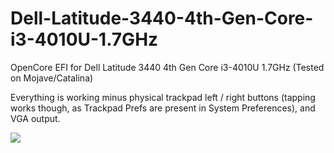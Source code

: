 # Dell-Latitude-3440-4th-Gen-Core-i3-4010U-1.7GHz
OpenCore EFI for Dell Latitude 3440 4th Gen Core i3-4010U 1.7GHz (Tested on Mojave/Catalina)

Everything is working minus physical trackpad left / right buttons (tapping works though, as Trackpad Prefs are present in System Preferences), and VGA output.

<img src="https://raw.githubusercontent.com/osx86-ijb/Dell-Latitude-3440-4th-Gen-Core-i3-4010U-1.7GHz-OpenCore-EFI-Catalina/master/Screenshots/Screenshot_01.png">
